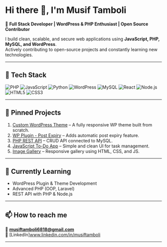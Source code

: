 # Hi there 👋, I'm Musif Tamboli

🚀 **Full Stack Developer | WordPress & PHP Enthusiast | Open Source Contributor**

I build clean, scalable, and secure web applications using **JavaScript, PHP, MySQL, and WordPress**.  
Actively contributing to open-source projects and constantly learning new technologies.

---

## 🔧 Tech Stack
![PHP](https://img.shields.io/badge/-PHP-777BB4?logo=php&logoColor=white&style=for-the-badge)
![JavaScript](https://img.shields.io/badge/-JavaScript-F7DF1E?logo=javascript&logoColor=black&style=for-the-badge)
![Python](https://img.shields.io/badge/-Python-3776AB?logo=python&logoColor=white&style=for-the-badge)
![WordPress](https://img.shields.io/badge/-WordPress-21759B?logo=wordpress&logoColor=white&style=for-the-badge)
![MySQL](https://img.shields.io/badge/-MySQL-4479A1?logo=mysql&logoColor=white&style=for-the-badge)
![React](https://img.shields.io/badge/-React-61DAFB?logo=react&logoColor=black&style=for-the-badge)
![Node.js](https://img.shields.io/badge/-Node.js-339933?logo=node.js&logoColor=white&style=for-the-badge)
![HTML5](https://img.shields.io/badge/-HTML5-E34F26?logo=html5&logoColor=white&style=for-the-badge)
![CSS3](https://img.shields.io/badge/-CSS3-1572B6?logo=css3&logoColor=white&style=for-the-badge)

---

## 📌 Pinned Projects
1. [Custom WordPress Theme](#) – A fully responsive WP theme built from scratch.
2. [WP Plugin - Post Expiry](#) – Adds automatic post expiry feature.
3. [PHP REST API](#) – CRUD API connected to MySQL.
4. [JavaScript To-Do App](#) – Simple and clean UI for task management.
5. [Image Gallery](#) – Responsive gallery using HTML, CSS, and JS.

---

## 🌱 Currently Learning
- WordPress Plugin & Theme Development  
- Advanced PHP (OOP, Laravel)  
- REST API with PHP & Node.js  

---

## 📫 How to reach me
📧 **musiftamboli6818@gmail.com**  
🔗 [LinkedIn]www.linkedin.com/in/musiftamboli

---


